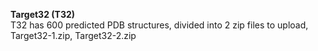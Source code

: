 **Target32 (T32)** \
T32 has 600 predicted PDB structures, divided into 2 zip files to upload, Target32-1.zip, Target32-2.zip
